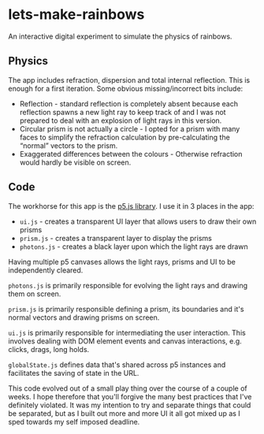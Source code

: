 # lets-make-rainbows

An interactive digital experiment to simulate the physics of rainbows.

## Physics

The app includes refraction, dispersion and total internal reflection. This is enough for a first iteration. Some obvious missing/incorrect bits include:

- Reflection - standard reflection is completely absent because each reflection spawns a new light ray to keep track of and I was not prepared to deal with an explosion of light rays in this version.
- Circular prism is not actually a circle - I opted for a prism with many faces to simplify the refraction calculation by pre-calculating the “normal” vectors to the prism.
- Exaggerated differences between the colours - Otherwise refraction would hardly be visible on screen.

## Code

The workhorse for this app is the [p5.js library](https://p5js.org/). I use it in 3 places in the app:

- `ui.js` - creates a transparent UI layer that allows users to draw their own prisms
- `prism.js` - creates a transparent layer to display the prisms
- `photons.js` - creates a black layer upon which the light rays are drawn

Having multiple p5 canvases allows the light rays, prisms and UI to be independently cleared.

`photons.js` is primarily responsible for evolving the light rays and drawing them on screen.

`prism.js` is primarily responsible defining a prism, its boundaries and it's normal vectors and drawing prisms on screen.

`ui.js` is primarily responsible for intermediating the user interaction. This involves dealing with DOM element events and canvas interactions, e.g. clicks, drags, long holds.

`globalState.js` defines data that's shared across p5 instances and facilitates the saving of state in the URL.

This code evolved out of a small play thing over the course of a couple of weeks. I hope therefore that you'll forgive the many best practices that I've definitely violated. It was my intention to try and separate things that could be separated, but as I built out more and more UI it all got mixed up as I sped towards my self imposed deadline.
